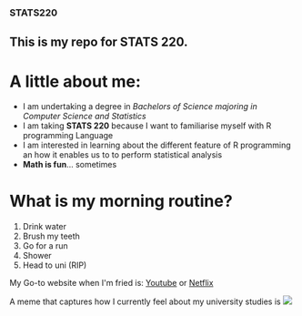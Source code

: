 ### STATS220

## This is my repo for STATS 220. 

# A little about me:

- I am undertaking a degree in *Bachelors of Science majoring in Computer Science and Statistics*
- I am taking **STATS 220** because I want to familiarise myself with R programming Language
- I am interested in learning about the different feature of R programming an how it enables us to to perform statistical analysis
- **Math is fun**... sometimes

# What is my morning routine?

1. Drink water
2. Brush my teeth
3. Go for a run
4. Shower
5. Head to uni (RIP)

My Go-to website when I'm fried is: [Youtube](https://www.youtube.com) or [Netflix](http://netflix.com/)

A meme that captures how I currently feel about my university studies is ![](https://c.tenor.com/8druEACXtX8AAAAd/tenor.gif)
